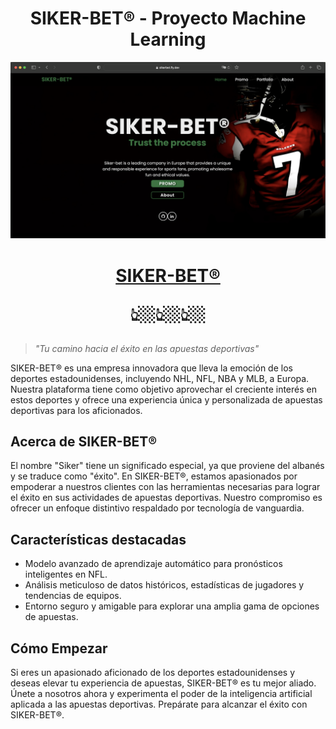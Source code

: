 <h1 align="center"><strong>SIKER-BET® - Proyecto Machine Learning</strong></h1>

<div id="header" align="center">
  <img src="/static/images/cover.png" width="" alt="Siker-bet Logo"/>
</div>


<h1 align="center">
  <a href="https://sikerbet.pythonanywhere.com">SIKER-BET®</a>
<p align="center">👆🏼👆🏼👆🏼</p>
</h1>



> _"Tu camino hacia el éxito en las apuestas deportivas"_

SIKER-BET® es una empresa innovadora que lleva la emoción de los deportes estadounidenses, incluyendo NHL, NFL, NBA y MLB, a Europa. Nuestra plataforma tiene como objetivo aprovechar el creciente interés en estos deportes y ofrece una experiencia única y personalizada de apuestas deportivas para los aficionados.

## Acerca de SIKER-BET®

El nombre "Siker" tiene un significado especial, ya que proviene del albanés y se traduce como "éxito". En SIKER-BET®, estamos apasionados por empoderar a nuestros clientes con las herramientas necesarias para lograr el éxito en sus actividades de apuestas deportivas. Nuestro compromiso es ofrecer un enfoque distintivo respaldado por tecnología de vanguardia.

## Características destacadas

- Modelo avanzado de aprendizaje automático para pronósticos inteligentes en NFL.
- Análisis meticuloso de datos históricos, estadísticas de jugadores y tendencias de equipos.
- Entorno seguro y amigable para explorar una amplia gama de opciones de apuestas.

## Cómo Empezar

Si eres un apasionado aficionado de los deportes estadounidenses y deseas elevar tu experiencia de apuestas, SIKER-BET® es tu mejor aliado. Únete a nosotros ahora y experimenta el poder de la inteligencia artificial aplicada a las apuestas deportivas. Prepárate para alcanzar el éxito con SIKER-BET®.

